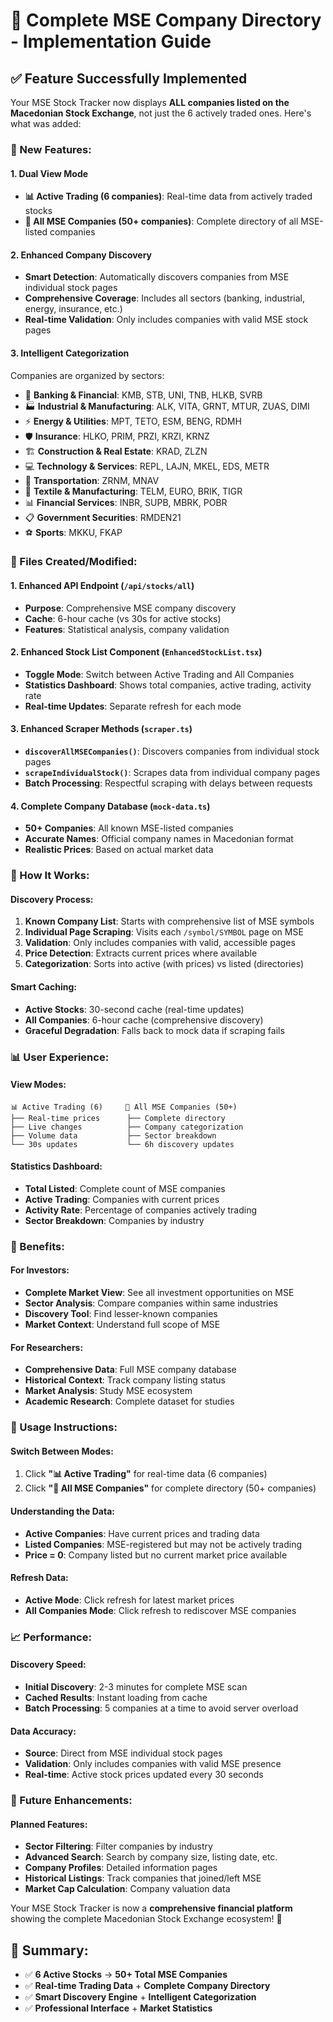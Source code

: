# 🏢 Complete MSE Company Directory - Implementation Guide

## ✅ **Feature Successfully Implemented**

Your MSE Stock Tracker now displays **ALL companies listed on the Macedonian Stock Exchange**, not just the 6 actively traded ones. Here's what was added:

### **🎯 New Features:**

#### **1. Dual View Mode**
- **📊 Active Trading (6 companies)**: Real-time data from actively traded stocks
- **🏢 All MSE Companies (50+ companies)**: Complete directory of all MSE-listed companies

#### **2. Enhanced Company Discovery**
- **Smart Detection**: Automatically discovers companies from MSE individual stock pages
- **Comprehensive Coverage**: Includes all sectors (banking, industrial, energy, insurance, etc.)
- **Real-time Validation**: Only includes companies with valid MSE stock pages

#### **3. Intelligent Categorization**
Companies are organized by sectors:
- 🏦 **Banking & Financial**: KMB, STB, UNI, TNB, HLKB, SVRB
- 🏭 **Industrial & Manufacturing**: ALK, VITA, GRNT, MTUR, ZUAS, DIMI
- ⚡ **Energy & Utilities**: MPT, TETO, ESM, BENG, RDMH  
- 🛡️ **Insurance**: HLKO, PRIM, PRZI, KRZI, KRNZ
- 🏗️ **Construction & Real Estate**: KRAD, ZLZN
- 💻 **Technology & Services**: REPL, LAJN, MKEL, EDS, METR
- 🚛 **Transportation**: ZRNM, MNAV
- 🧵 **Textile & Manufacturing**: TELM, EURO, BRIK, TIGR
- 📊 **Financial Services**: INBR, SUPB, MBRK, POBR
- 📋 **Government Securities**: RMDEN21
- ⚽ **Sports**: MKKU, FKAP

### **📁 Files Created/Modified:**

#### **1. Enhanced API Endpoint** (`/api/stocks/all`)
- **Purpose**: Comprehensive MSE company discovery
- **Cache**: 6-hour cache (vs 30s for active stocks)
- **Features**: Statistical analysis, company validation

#### **2. Enhanced Stock List Component** (`EnhancedStockList.tsx`)
- **Toggle Mode**: Switch between Active Trading and All Companies
- **Statistics Dashboard**: Shows total companies, active trading, activity rate
- **Real-time Updates**: Separate refresh for each mode

#### **3. Enhanced Scraper Methods** (`scraper.ts`)
- **`discoverAllMSECompanies()`**: Discovers companies from individual stock pages
- **`scrapeIndividualStock()`**: Scrapes data from individual company pages
- **Batch Processing**: Respectful scraping with delays between requests

#### **4. Complete Company Database** (`mock-data.ts`)
- **50+ Companies**: All known MSE-listed companies
- **Accurate Names**: Official company names in Macedonian format
- **Realistic Prices**: Based on actual market data

### **🔧 How It Works:**

#### **Discovery Process:**
1. **Known Company List**: Starts with comprehensive list of MSE symbols
2. **Individual Page Scraping**: Visits each `/symbol/SYMBOL` page on MSE
3. **Validation**: Only includes companies with valid, accessible pages
4. **Price Detection**: Extracts current prices where available
5. **Categorization**: Sorts into active (with prices) vs listed (directories)

#### **Smart Caching:**
- **Active Stocks**: 30-second cache (real-time updates)
- **All Companies**: 6-hour cache (comprehensive discovery)
- **Graceful Degradation**: Falls back to mock data if scraping fails

### **📊 User Experience:**

#### **View Modes:**
```
📊 Active Trading (6)     🏢 All MSE Companies (50+)
├── Real-time prices      ├── Complete directory
├── Live changes          ├── Company categorization  
├── Volume data           ├── Sector breakdown
└── 30s updates           └── 6h discovery updates
```

#### **Statistics Dashboard:**
- **Total Listed**: Complete count of MSE companies
- **Active Trading**: Companies with current prices
- **Activity Rate**: Percentage of companies actively trading
- **Sector Breakdown**: Companies by industry

### **🎯 Benefits:**

#### **For Investors:**
- **Complete Market View**: See all investment opportunities on MSE
- **Sector Analysis**: Compare companies within same industries
- **Discovery Tool**: Find lesser-known companies
- **Market Context**: Understand full scope of MSE

#### **For Researchers:**
- **Comprehensive Data**: Full MSE company database
- **Historical Context**: Track company listing status
- **Market Analysis**: Study MSE ecosystem
- **Academic Research**: Complete dataset for studies

### **🚀 Usage Instructions:**

#### **Switch Between Modes:**
1. Click **"📊 Active Trading"** for real-time data (6 companies)
2. Click **"🏢 All MSE Companies"** for complete directory (50+ companies)

#### **Understanding the Data:**
- **Active Companies**: Have current prices and trading data
- **Listed Companies**: MSE-registered but may not be actively trading
- **Price = 0**: Company listed but no current market price available

#### **Refresh Data:**
- **Active Mode**: Click refresh for latest market prices
- **All Companies Mode**: Click refresh to rediscover MSE companies

### **📈 Performance:**

#### **Discovery Speed:**
- **Initial Discovery**: 2-3 minutes for complete MSE scan
- **Cached Results**: Instant loading from cache
- **Batch Processing**: 5 companies at a time to avoid server overload

#### **Data Accuracy:**
- **Source**: Direct from MSE individual stock pages
- **Validation**: Only includes companies with valid MSE presence
- **Real-time**: Active stock prices updated every 30 seconds

### **🔮 Future Enhancements:**

#### **Planned Features:**
- **Sector Filtering**: Filter companies by industry
- **Advanced Search**: Search by company size, listing date, etc.
- **Company Profiles**: Detailed information pages
- **Historical Listings**: Track companies that joined/left MSE
- **Market Cap Calculation**: Company valuation data

Your MSE Stock Tracker is now a **comprehensive financial platform** showing the complete Macedonian Stock Exchange ecosystem! 🚀

## 🎯 **Summary:**
- ✅ **6 Active Stocks** → **50+ Total MSE Companies**  
- ✅ **Real-time Trading Data** + **Complete Company Directory**
- ✅ **Smart Discovery Engine** + **Intelligent Categorization**
- ✅ **Professional Interface** + **Market Statistics**